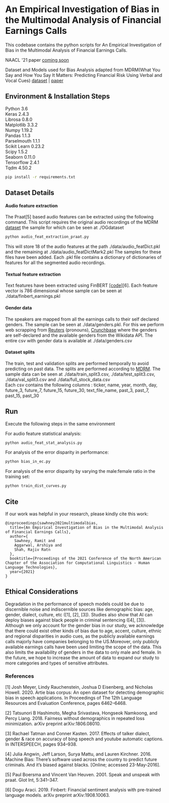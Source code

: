 # An Empirical Investigation of Bias in the Multimodal Analysis of Financial Earnings Calls

This codebase contains the python scripts for An Empirical Investigation of Bias in the Multimodal Analysis of Financial Earnings Calls.

NAACL '21 paper [coming soon](#)

Dataset and Models used for Bias Analysis adapted from MDRM(What You Say and How You Say It Matters:
Predicting Financial Risk Using Verbal and Vocal Cues) [dataset](https://github.com/GeminiLn/EarningsCall_Dataset) | [paper](https://www.aclweb.org/anthology/P19-1038.pdf)

## Environment & Installation Steps

Python 3.6\
Keras 2.4.3\
Librosa 0.8.0\
Matplotlib 3.3.2\
Numpy 1.19.2\
Pandas 1.1.3\
Parselmouth 1.1.1\
Scikit Learn 0.23.2\
Scipy 1.5.2\
Seaborn 0.11.0\
Tensorflow 2.4.1\
Tqdm 4.50.2

```bash
pip install -r requirements.txt
```
## Dataset Details

#### Audio feature extraction

  The Praat[5] based audio features can be extracted using the following command. This script requires the original audio recordings of the MDRM [dataset](https://github.com/GeminiLn/EarningsCall_Dataset) the sample for which can be seen at ./OGdataset

  ```bash
  python audio_feat_extraction_praat.py
  ```
  This will store 18 of the audio features at the path ./data/audio_featDict.pkl and the remaining at ./data/audio_featDictMark2.pkl
  The samples for these files have been added. Each .pkl file contains a dictionary of dictionaries of features for all the segmented audio recordings.

#### Textual feature extraction

  Text features have been extracted using FinBERT [[code]](https://github.com/ProsusAI/finBERT)[6]. Each feature vector is 786 dimensional whose sample can be seen at ./data/finbert_earnings.pkl

#### Gender data

  The speakers are mapped from all the earnings calls to their self declared genders. The sample can be seen  at ./data/genders.pkl. For this we perform web scrapping from [Reuters](https://www.thomsonreuters.com/en/profiles.html) (pronouns), [Crunchbase](https://www.crunchbase.com/discover/people) where the genders are self-declared and the available genders from the Wikidata API. The entire csv with gender data is available at ./data/genders.csv

#### Dataset splits

  The train, test and validation splits are performed temporally to avoid predicting on past data. The splits are performed according to [MDRM](https://www.aclweb.org/anthology/P19-1038.pdf). The sample data can be seen at ./data/train_split3.csv, ./data/test_split3.csv, ./data/val_split3.csv and ./data/full_stock_data.csv\
  Each csv contains the following columns : ticker, name, year, month, day, future_3, future_7, future_15, future_30, text_file_name, past_3, past_7, past_15, past_30

## Run

Execute the following steps in the same environment

For audio feature statistical analysis:

```bash
python audio_feat_stat_analysis.py
```
For analysis of the error disparity in performance:

```bash
python bias_in_ec.py
```
For analysis of the error disparity by varying the male:female ratio in the training set:

```bash
python train_dist_curves.py
```

## Cite

If our work was helpful in your research, please kindly cite this work:

```
@inproceedings{sawhney2021multimodalbias,
  title={An Empirical Investigation of Bias in the Multimodal Analysis of Financial Earnings Calls},
  author={
    Sawhney, Ramit and
    Aggarwal, Arshiya and
    Shah, Rajiv Ratn
  },
  booktitle={Proceedings of the 2021 Conference of the North American Chapter of the Association for Computational Linguistics - Human Language Technologies},
  year={2021}
}
```

## Ethical Considerations

Degradation in the performance of speech models could be due to discernible noise and indiscernible sources like  demographic bias:  age,  gender,  dialect, culture, etc ([1], [2], [3]).  Studies also show that AI can deploy biases against black people in criminal sentencing ([4], [3]). Although we only account for the gender bias in our study, we acknowledge that there could exist other kinds of bias due to age, accent, culture, ethnic and regional disparities in audio cues, as the publicly available earnings calls majorly have companies belonging to the US.Moreover, only publicly available earnings calls have been used limiting the scope of the data. This also limits the availability of genders in the data to only male and female.  In the future, we hope to increase the amount of data to expand our study to more categories and types of sensitive attributes.


### References

[1] Josh  Meyer,   Lindy  Rauchenstein,   Joshua  D  Eisenberg,  and  Nicholas  Howell.  2020.   Artie  bias  corpus:   An  open  dataset  for  detecting  demographic bias in speech applications.  In Proceedings of The 12th  Language  Resources  and  Evaluation  Conference, pages 6462–6468.

[2] Tatsunori B Hashimoto, Megha Srivastava, Hongseok Namkoong, and Percy Liang. 2018.   Fairness without  demographics  in  repeated  loss  minimization. arXiv preprint arXiv:1806.08010.

[3] Rachael Tatman and Conner Kasten. 2017. Effects of talker dialect, gender & race on accuracy of bing speech and youtube automatic captions. In INTERSPEECH, pages 934–938.

[4] Julia Angwin, Jeff Larson, Surya Mattu, and Lauren Kirchner. 2016. Machine Bias: There’s software used across the country to predict future criminals. And it’s biased against blacks. [Online; accessed 23-May-2016].

[5] Paul Boersma and Vincent Van Heuven. 2001. Speak and unspeak with praat. Glot Int, 5:341–347.

[6] Dogu Araci. 2019. Finbert: Financial sentiment analysis with pre-trained language models. arXiv preprint arXiv:1908.10063.
